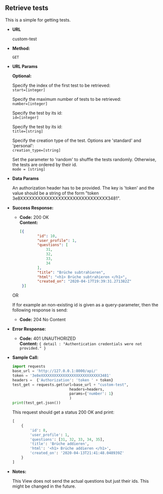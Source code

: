 **Retrieve tests**
----
  This is a simple for getting tests. 
  
* **URL**

  custom-test

* **Method:**

  `GET` 
  
*  **URL Params**

    **Optional:** <br>
                  
    Specify the index of the first test to be retrieved: <br>
    `start=[integer]`
                    
    Specify the maximum number of tests to be retrieved:  <br>
    `number=[integer]`
         
    Specify the test by its id: <br>
    `id=[integer]`
    
    Specify the test by its id: <br>
    `title=[string]`
    
    Specify the creation type of the test. Options are 'standard' and 'personal': <br>
    `creation_type=[string]`
    
    Set the parameter to 'random' to shuffle the tests randomly. Otherwise, the tests are 
    ordered by their id. <br> 
    `mode = [string]`
  
* **Data Params**

    An authorization header has to be provided. The key is 'token' 
    and the value should be a string of the form "token 3e8XXXXXXXXXXXXXXXXXXXXXXXXXXXXXX3481". 
    
* **Success Response:**

  * **Code:** 200 OK <br />
    **Content:** 
    ```json
    [{
            "id": 10,
            "user_profile": 1,
            "questions": [
                31,
                32,
                33,
                34
            ],
            "title": "Brüche subtrahieren",
            "html": "<h1> Brüche subtrahieren </h1>",
            "created_on": "2020-04-17T19:39:31.271382Z"
     }]
    ```
  OR
  
  If for example an non-existing id is given as a query-parameter, then the following response is send: 
  
  * **Code:** 204 No Content <br />
  
* **Error Response:**

  * **Code:** 401 UNAUTHORIZED <br />
    **Content:** `{ detail : "Authentication credentials were not provided." }`

    
* **Sample Call:**

   ```python
   import requests
   base_url = 'http://127.0.0.1:8000/api/'
   token = '3e8eXXXXXXXXXXXXXXXXXXXXXXXXXXX3481'
   headers =  {'Authorization': 'token ' + token}
   test_get = requests.get(url=base_url + "custom-test",
                             headers=headers,
                             params={'number': 1}
                             )
   print(test_get.json())
  ``` 
     
  This request should get a status 200 OK and print:
  ```python
  [
      {
          'id': 8, 
          'user_profile': 1, 
          'questions': [31, 32, 33, 34, 35], 
          'title': 'Brüche addieren', 
          'html': '<h1> Brüche addieren </h1>', 
          'created_on': '2020-04-13T21:41:48.048939Z'
      }
  ]
  ```
    
* **Notes:**

    This View does not send the actual questions but just their ids. This might be changed in the future. 
    

